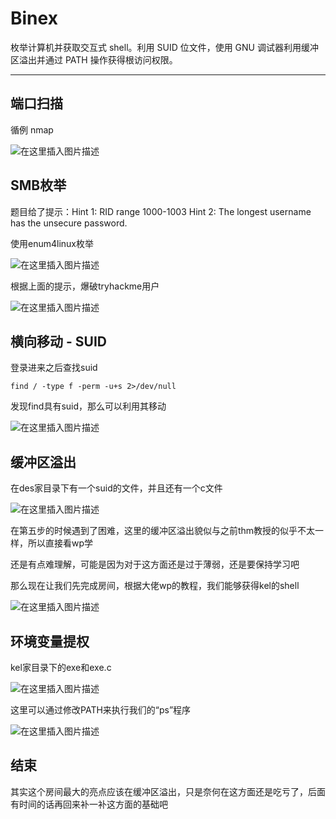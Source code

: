# Binex

枚举计算机并获取交互式 shell。利用 SUID 位文件，使用 GNU 调试器利用缓冲区溢出并通过 PATH 操作获得根访问权限。

---

## 端口扫描

循例 nmap

![在这里插入图片描述](https://img-blog.csdnimg.cn/0fc2df4e972648f88a3b1b1050588365.png)

## SMB枚举

题目给了提示：Hint 1: RID range 1000-1003 Hint 2: The longest username has the unsecure password.

使用enum4linux枚举

![在这里插入图片描述](https://img-blog.csdnimg.cn/8c976838f0cd438c83991e1377c55b2b.png)

根据上面的提示，爆破tryhackme用户

![在这里插入图片描述](https://img-blog.csdnimg.cn/bf22a0fe7c5c4fb2b1e4ad1a12628fcc.png)

## 横向移动 - SUID

登录进来之后查找suid

	find / -type f -perm -u+s 2>/dev/null

发现find具有suid，那么可以利用其移动

![在这里插入图片描述](https://img-blog.csdnimg.cn/5288b21b62614dca8454cc7cea8ce8e2.png)

## 缓冲区溢出

在des家目录下有一个suid的文件，并且还有一个c文件

![在这里插入图片描述](https://img-blog.csdnimg.cn/f8b82fa165d54b5ab0ba52174a022d00.png)

在第五步的时候遇到了困难，这里的缓冲区溢出貌似与之前thm教授的似乎不太一样，所以直接看wp学

还是有点难理解，可能是因为对于这方面还是过于薄弱，还是要保持学习吧

那么现在让我们先完成房间，根据大佬wp的教程，我们能够获得kel的shell

![在这里插入图片描述](https://img-blog.csdnimg.cn/2016a2e92df446a2961b9a0f947bab8e.png)

## 环境变量提权

kel家目录下的exe和exe.c

![在这里插入图片描述](https://img-blog.csdnimg.cn/ae2967a4378f4f0e8f823845cd5a2806.png)

这里可以通过修改PATH来执行我们的“ps”程序

![在这里插入图片描述](https://img-blog.csdnimg.cn/2d96d732a2974614b1e7bf3471a2ac72.png)


## 结束

其实这个房间最大的亮点应该在缓冲区溢出，只是奈何在这方面还是吃亏了，后面有时间的话再回来补一补这方面的基础吧
